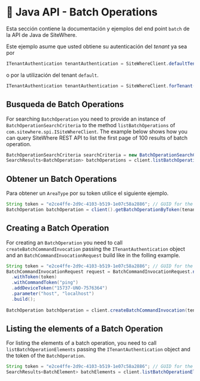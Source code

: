 # :book: Java API - Batch Operations

<Seo/>

Esta sección contiene la documentación y ejemplos del end point `batch` de la API de Java de SiteWhere.

Este ejemplo asume que usted obtiene su autenticación del *tenant* ya sea por

```java
ITenantAuthentication tenantAuthentication = SiteWhereClient.defaultTenant();
```

o por la utilización del tenant `default`.

```java
ITenantAuthentication tenantAuthentication = SiteWhereClient.forTenant("token", "auth");
```

## Busqueda de Batch Operations

For searching `BatchOperation` you need to provide an instance of `BatchOperationSearchCriteria` to the method
`listBatchOperations` of `com.sitewhere.spi.ISiteWhereClient`. The example below shows how you can query SiteWhere REST API to list the first
page of 100 results of batch operation.

```java
BatchOperationSearchCriteria searchCriteria = new BatchOperationSearchCriteria(1, 100);
SearchResults<BatchOperation> batchOperations = client.listBatchOperations(tenantAuthentication, searchCriteria);
```

## Obtener un Batch Operations

Para obtener un `AreaType` por su token utilice el siguiente ejemplo.

```java
String token = "e2ce4ffe-2d9c-4103-b519-1e07c58a2886"; // GUID for the Batch Operation
BatchOperation batchOperation = client().getBatchOperationByToken(tenantAuthentication, token);
```

## Creating a Batch Operation

For creating an `BatchOperation` you need to call `createBatchCommandInvocation` passing the `ITenantAuthentication` object and an
`BatchCommandInvocationRequest` build like in the folling example.

```java
String token = "e2ce4ffe-2d9c-4103-b519-1e07c58a2886"; // GUID for the Batch Operation
BatchCommandInvocationRequest request = BatchCommandInvocationRequest.newBuilder()
  .withToken(token)
  .withCommandToken("ping")
  .addDeviceToken("15737-UNO-7576364")
  .parameter("host", "localhost")
  .build();
  
BatchOperation batchOperation = client.createBatchCommandInvocation(tenantAuthentication, request);
```

## Listing the elements of a Batch Operation

For listing the elements of a batch operation, you need to call `listBatchOperationElements` passing the
`ITenantAuthentication` object and the token of the `BatchOperation`.

```java
String token = "e2ce4ffe-2d9c-4103-b519-1e07c58a2886"; // GUID for the Batch Operation
SearchResults<BatchElement> batchElements = client.listBatchOperationElements(tenantAuthentication, token);
```
